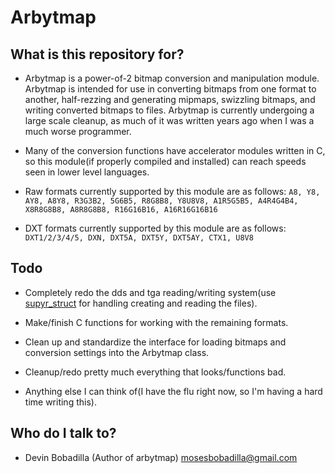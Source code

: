 # Arbytmap

## What is this repository for?

* Arbytmap is a power-of-2 bitmap conversion and manipulation module. Arbytmap is intended for use in converting bitmaps from one format to another, half-rezzing and generating mipmaps, swizzling bitmaps, and writing converted bitmaps to files. Arbytmap is currently undergoing a large scale cleanup, as much of it was written years ago when I was a much worse programmer.

* Many of the conversion functions have accelerator modules written in C, so this module(if properly compiled and installed) can reach speeds seen in lower level languages.

* Raw formats currently supported by this module are as follows:
```A8, Y8, AY8, A8Y8, R3G3B2, 5G6B5, R8G8B8, Y8U8V8, A1R5G5B5, A4R4G4B4, X8R8G8B8, A8R8G8B8, R16G16B16, A16R16G16B16```

* DXT formats currently supported by this module are as follows:
```DXT1/2/3/4/5, DXN, DXT5A, DXT5Y, DXT5AY, CTX1, U8V8```

## Todo

* Completely redo the dds and tga reading/writing system(use [supyr_struct](https://bitbucket.org/moses_of_egypt/supyr_struct) for handling creating and reading the files).

* Make/finish C functions for working with the remaining formats.

* Clean up and standardize the interface for loading bitmaps and conversion settings into the Arbytmap class.

* Cleanup/redo pretty much everything that looks/functions bad.

* Anything else I can think of(I have the flu right now, so I'm having a hard time writing this).

## Who do I talk to?

* Devin Bobadilla (Author of arbytmap) mosesbobadilla@gmail.com